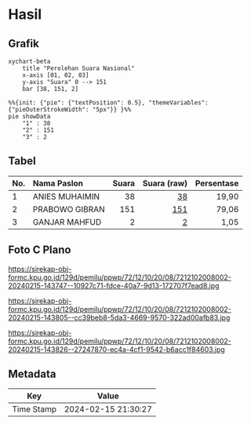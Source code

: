 # Hasil

## Grafik

```mermaid
xychart-beta
    title "Perolehan Suara Nasional"
    x-axis [01, 02, 03]
    y-axis "Suara" 0 --> 151
    bar [38, 151, 2]
```

```mermaid
%%{init: {"pie": {"textPosition": 0.5}, "themeVariables": {"pieOuterStrokeWidth": "5px"}} }%%
pie showData
    "1" : 38
    "2" : 151
    "3" : 2
```

## Tabel

| No. | Nama Paslon    | Suara | Suara (raw) | Persentase |
|:--- |:-------------- | -----:| -----------:| ----------:|
| 1   | ANIES MUHAIMIN | 38    | [38][p-1]   | 19,90      |
| 2   | PRABOWO GIBRAN | 151   | [151][p-2]  | 79,06      |
| 3   | GANJAR MAHFUD  | 2     | [2][p-3]    | 1,05       |


[p-1]: https://github.com/gigit-pemilu/pemilu-2024/blob/main/pilpres/hitung-suara/sub/72-sulawesi-tengah/sub/12-morowali-utara/sub/10-petasia-barat/sub/2008-onepute/sub/002-tps/sub/paslon-1.txt
[p-2]: https://github.com/gigit-pemilu/pemilu-2024/blob/main/pilpres/hitung-suara/sub/72-sulawesi-tengah/sub/12-morowali-utara/sub/10-petasia-barat/sub/2008-onepute/sub/002-tps/sub/paslon-2.txt
[p-3]: https://github.com/gigit-pemilu/pemilu-2024/blob/main/pilpres/hitung-suara/sub/72-sulawesi-tengah/sub/12-morowali-utara/sub/10-petasia-barat/sub/2008-onepute/sub/002-tps/sub/paslon-3.txt

## Foto C Plano

https://sirekap-obj-formc.kpu.go.id/129d/pemilu/ppwp/72/12/10/20/08/7212102008002-20240215-143747--10927c71-fdce-40a7-9d13-172707f7ead8.jpg

https://sirekap-obj-formc.kpu.go.id/129d/pemilu/ppwp/72/12/10/20/08/7212102008002-20240215-143805--cc39beb8-5da3-4669-9570-322ad00afb83.jpg

https://sirekap-obj-formc.kpu.go.id/129d/pemilu/ppwp/72/12/10/20/08/7212102008002-20240215-143826--27247870-ec4a-4cf1-9542-b6acc1f84603.jpg


## Metadata

| Key        | Value               |
| ---------- | ------------------- |
| Time Stamp | 2024-02-15 21:30:27 |



